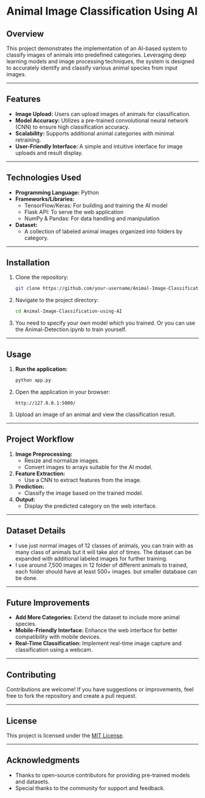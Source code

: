 # Animal Image Classification Using AI

## Overview
This project demonstrates the implementation of an AI-based system to classify images of animals into predefined categories. Leveraging deep learning models and image processing techniques, the system is designed to accurately identify and classify various animal species from input images.

---

## Features
- **Image Upload:** Users can upload images of animals for classification.
- **Model Accuracy:** Utilizes a pre-trained convolutional neural network (CNN) to ensure high classification accuracy.
- **Scalability:** Supports additional animal categories with minimal retraining.
- **User-Friendly Interface:** A simple and intuitive interface for image uploads and result display.

---

## Technologies Used
- **Programming Language:** Python
- **Frameworks/Libraries:**
  - TensorFlow/Keras: For building and training the AI model
  - Flask API: To serve the web application
  - NumPy & Pandas: For data handling and manipulation
- **Dataset:**
  - A collection of labeled animal images organized into folders by category.

---

## Installation
1. Clone the repository:
   ```bash
   git clone https://github.com/your-username/Animal-Image-Classification-using-AI.git
   ```
2. Navigate to the project directory:
   ```bash
   cd Animal-Image-Classification-using-AI
   ```
3. You need to specify your own model which you trained. Or you can use the Animal-Detection.ipynb to train yourself.
---

## Usage
1. **Run the application:**
   ```bash
   python app.py
   ```
2. Open the application in your browser:
   ```
   http://127.0.0.1:5000/
   ```
3. Upload an image of an animal and view the classification result.

---

## Project Workflow
1. **Image Preprocessing:**
   - Resize and normalize images.
   - Convert images to arrays suitable for the AI model.
2. **Feature Extraction:**
   - Use a CNN to extract features from the image.
3. **Prediction:**
   - Classify the image based on the trained model.
4. **Output:**
   - Display the predicted category on the web interface.

---

## Dataset Details
- I use just normal images of 12 classes of animals, you can train with as many class of animals but it will take alot of times. The dataset can be expanded with additional labeled images for further training.
- I use around 7,500 images in 12 folder of different animals to trained, each folder should have at least 500+ images. but smaller database can be done.

---

## Future Improvements
- **Add More Categories:** Extend the dataset to include more animal species.
- **Mobile-Friendly Interface:** Enhance the web interface for better compatibility with mobile devices.
- **Real-Time Classification:** Implement real-time image capture and classification using a webcam.

---

## Contributing
Contributions are welcome! If you have suggestions or improvements, feel free to fork the repository and create a pull request.

---

## License
This project is licensed under the [MIT License](LICENSE).

---

## Acknowledgments
- Thanks to open-source contributors for providing pre-trained models and datasets.
- Special thanks to the community for support and feedback.

